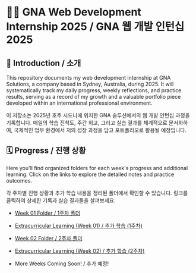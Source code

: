 # 🧑‍💻 GNA Web Development Internship 2025 / GNA 웹 개발 인턴십 2025

## 📖 Introduction / 소개

This repository documents my web development internship at GNA Solutions, a company based in Sydney, Australia, during 2025. It will systematically track my daily progress, weekly reflections, and practice results, serving as a record of my growth and a valuable portfolio piece developed within an international professional environment.

이 저장소는 2025년 호주 시드니에 위치한 GNA 솔루션에서의 웹 개발 인턴십 과정을 기록합니다. 매일의 학습 진척도, 주간 회고, 그리고 실습 결과를 체계적으로 문서화하여, 국제적인 업무 환경에서 저의 성장 과정을 담고 포트폴리오로 활용될 예정입니다.

## 🗓️ Progress / 진행 상황

Here you'll find organized folders for each week's progress and additional learning. Click on the links to explore the detailed notes and practice outcomes.

각 주차별 진행 상황과 추가 학습 내용을 정리된 폴더에서 확인할 수 있습니다. 링크를 클릭하여 상세한 기록과 실습 결과들을 살펴보세요.

* [Week 01 Folder / 1주차 폴더](https://github.com/Chris99ChangHo/gna-internship-2025/tree/main/week-01)
* [Extracurricular Learning (Week 01) / 추가 학습 (1주차)](https://github.com/Chris99ChangHo/gna-internship-2025/tree/main/week-01/extracurricular)

* [Week 02 Folder / 2주차 폴더](https://github.com/Chris99ChangHo/gna-internship-2025/tree/main/week-02)
* [Extracurricular Learning (Week 02) / 추가 학습 (2주차)](https://github.com/Chris99ChangHo/gna-internship-2025/tree/main/week-02/extracurricular)

* More Weeks Coming Soon! / 추가 예정!
